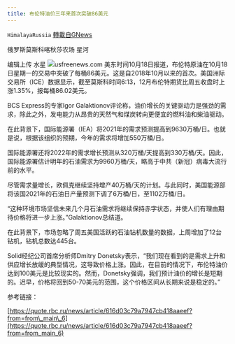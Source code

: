 ```yaml
---
title: 布伦特油价三年来首次突破86美元
---
```

`HimalayaRussia` [轉載自GNews](https://gnews.org/zh-hans/1602183/)

俄罗斯莫斯科喀秋莎农场 星河

编辑上传 水星
![](https://assets.gnews.org/wp-content/uploads/2021/10/B-4.jpg)usfreenews.com
美东时间10月18日报道，布伦特原油在10月18日星期一的交易中突破了每桶86美元。这是自2018年10月以来的首次。美国洲际交易所（ICE）数据显示，截至莫斯科时间6:13，12月布伦特期货比周五收盘时上涨1.35%，报每桶86.02美元。

BCS Express的专家Igor Galaktionov评论称，油价增长的关键驱动力是强劲的需求，除此之外，发电能力从昂贵的天然气和煤炭转向更便宜的燃料油和柴油驱动。

在此背景下，国际能源署（IEA）将2021年的需求预测提高到9630万桶/日。也就是说，根据该组织的预期，今年的需求将增加550万桶/日。

国际能源署还将2022年的需求增长预测从320万桶/天提高到330万桶/天。因此，国际能源署估计明年的石油需求为9960万桶/天，略高于中共（新冠）病毒大流行前的水平。

尽管需求量增长，欧佩克继续坚持增产40万桶/天的计划。与此同时，美国能源部将该国2021年的石油日产量预测下调了6万桶/日，至1102万桶/日。

“这种环境市场坚信未来几个月石油需求将继续保持赤字状态，并使人们有理由期待价格将进一步上涨。”Galaktionov总结道。

在此背景下，市场忽略了周五美国活跃的石油钻机数量的数据，上周增加了12台钻机，钻机总数达445台。

Solid经纪公司首席分析师Dmitry Donetsky表示，“我们现在看到的是需求上升和供应增长放缓的典型情况，这导致价格上涨。因此，在目前的情况下，布伦特油价达到100美元是比较现实的。然而，Donetsky强调，我们预计油价的增长是短期的。迟早，价格将回到50-70美元的范围，这个价格区间从长期来说是稳定的。”

参考链接：

[https://quote.rbc.ru/news/article/616d03c79a7947cb418aaeef?from=from\_main\_6](https://quote.rbc.ru/news/article/616d03c79a7947cb418aaeef?from=from_main_6)
